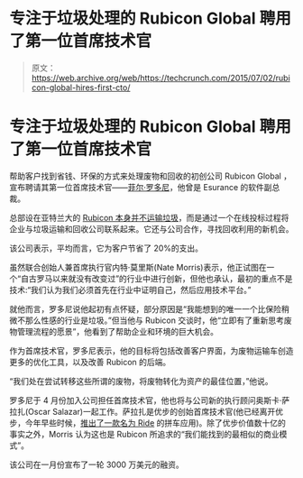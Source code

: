 # 专注于垃圾处理的 Rubicon Global 聘用了第一位首席技术官 

> 原文：<https://web.archive.org/web/https://techcrunch.com/2015/07/02/rubicon-global-hires-first-cto/>

# 专注于垃圾处理的 Rubicon Global 聘用了第一位首席技术官

帮助客户找到省钱、环保的方式来处理废物和回收的初创公司 Rubicon Global ，宣布聘请其第一位首席技术官——[菲尔·罗多尼](https://web.archive.org/web/20221007133502/https://www.linkedin.com/pub/phil-rodoni/0/421/883)，他曾是 Esurance 的软件副总裁。

总部设在亚特兰大的 [Rubicon 本身并不运输垃圾](https://web.archive.org/web/20221007133502/http://www.nytimes.com/2014/10/26/business/dividing-and-conquering-the-trash.html?_r=2)，而是通过一个在线投标过程将企业与垃圾运输和回收公司联系起来。它还与公司合作，寻找回收利用的新机会。

该公司表示，平均而言，它为客户节省了 20%的支出。

虽然联合创始人兼首席执行官内特·莫里斯(Nate Morris)表示，他正试图在一个“自古罗马以来就没有改变过”的行业中进行创新，但他也承认，最初的重点不是技术:“我们认为我们必须首先在行业中证明自己，然后应用技术平台。”

就他而言，罗多尼说他起初有点怀疑，部分原因是“我能想到的唯一一个比保险稍微不那么性感的行业是垃圾。”但当他与 Rubicon 交谈时，他“立即有了重新思考废物管理流程的愿景”，他看到了帮助企业和环境的巨大机会。

作为首席技术官，罗多尼表示，他的目标将包括改善客户界面，为废物运输车创造更多的优化工具，以及改善 Rubicon 的后端。

“我们处在尝试转移这些所谓的废物，将废物转化为资产的最佳位置，”他说。

罗多尼于 4 月份加入公司担任首席技术官，他也将与公司新的执行顾问奥斯卡·萨拉扎(Oscar Salazar)一起工作。萨拉扎是优步的创始首席技术官(他已经离开优步，今年早些时候，[推出了一款名为 Ride](https://web.archive.org/web/20221007133502/http://blogs.wsj.com/digits/2015/04/07/ubers-third-employee-launches-carpooling-app-ride/) 的拼车应用)。除了优步价值数十亿的事实之外，Morris 认为这也是 Rubicon 所追求的“我们能找到的最相似的商业模式”。

该公司在一月份宣布了一轮 3000 万美元的融资。